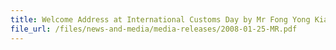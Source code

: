 ```yaml
---
title: Welcome Address at International Customs Day by Mr Fong Yong Kian, Director-General, Singapore Customs, on 25 January 2008, 11.00am, Suntec Convention Centre
file_url: /files/news-and-media/media-releases/2008-01-25-MR.pdf
---
```

